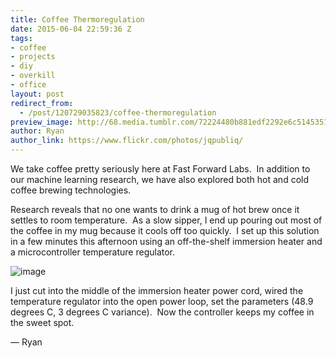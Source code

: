 ```yaml
---
title: Coffee Thermoregulation
date: 2015-06-04 22:59:36 Z
tags:
- coffee
- projects
- diy
- overkill
- office
layout: post
redirect_from:
  - /post/120729035823/coffee-thermoregulation
preview_image: http://68.media.tumblr.com/72224480b881edf2292e6c5145351411/tumblr_inline_npfzn7D0tB1ts2crc_540.jpg
author: Ryan
author_link: https://www.flickr.com/photos/jqpubliq/
---
```


We take coffee pretty seriously here at Fast Forward Labs.  In addition to our machine learning research, we have also explored both hot and cold coffee brewing technologies.

Research reveals that no one wants to drink a mug of hot brew once it settles to room temperature.  As a slow sipper, I end up pouring out most of the coffee in my mug because it cools off too quickly.  I set up this solution in a few minutes this afternoon using an off-the-shelf immersion heater and a microcontroller temperature regulator.

<img src="http://68.media.tumblr.com/72224480b881edf2292e6c5145351411/tumblr_inline_npfzn7D0tB1ts2crc_540.jpg" alt="image"/>

I just cut into the middle of the immersion heater power cord, wired the temperature regulator into the open power loop, set the parameters (48.9 degrees C, 3 degrees C variance).  Now the controller keeps my coffee in the sweet spot.

<p>— Ryan</p>
